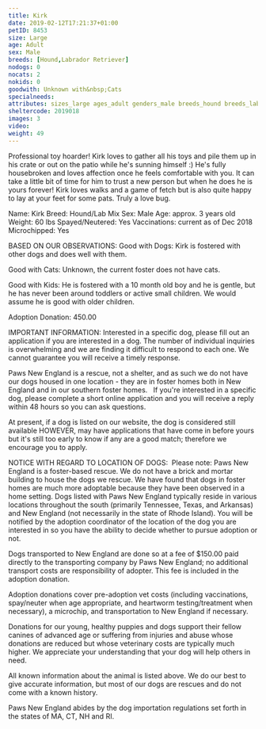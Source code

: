 ```yaml
---
title: Kirk
date: 2019-02-12T17:21:37+01:00
petID: 8453
size: Large
age: Adult
sex: Male
breeds: [Hound,Labrador Retriever]
nodogs: 0
nocats: 2
nokids: 0
goodwith: Unknown with&nbsp;Cats
specialneeds: 
attributes: sizes_large ages_adult genders_male breeds_hound breeds_labrador-retriever 
sheltercode: 2019018
images: 3
video: 
weight: 49
---
```


Professional toy hoarder!  Kirk loves to gather all his toys and pile them up in his crate or out on the patio while he's sunning himself :)  He's fully housebroken and loves affection once he feels comfortable with you.  It can take a little bit of time for him to trust a new person but when he does he is yours forever!  Kirk loves walks and a game of fetch but is also quite happy to lay at your feet for some pats.  Truly a love bug.


Name: Kirk
Breed: Hound/Lab Mix
Sex: Male
Age: approx. 3 years old 
Weight:  60 lbs
Spayed/Neutered: Yes
Vaccinations: current as of Dec 2018
Microchipped: Yes

BASED ON OUR OBSERVATIONS:
Good with Dogs: Kirk is fostered with other dogs and does well with them. 

Good with Cats: Unknown, the current foster does not have cats.

Good with Kids: He is fostered with a 10 month old boy and he is gentle, but he has never been around toddlers or active small children. We would assume he is good with older children.


Adoption Donation: 450.00



IMPORTANT INFORMATION:
Interested in a specific dog, please fill out an application if you are interested in a dog. The number of individual inquiries is overwhelming and we are finding it difficult to respond to each one. We cannot guarantee you will receive a timely response.

Paws New England is a rescue, not a shelter, and as such we do not have our dogs housed in one location - they are in foster homes both in New England and in our southern foster homes. &#160; If you're interested in a specific dog, please complete a short online application and you will receive a reply within 48 hours so you can ask questions.

At present, if a dog is listed on our website, the dog is considered still available HOWEVER, may have applications that have come in before yours but it's still too early to know if any are a good match; therefore we encourage you to apply.


NOTICE WITH REGARD TO LOCATION OF DOGS: &#160;Please note: Paws New England is a foster-based rescue. We do not have a brick and mortar building to house the dogs we rescue. We have found that dogs in foster homes are much more adoptable because they have been observed in a home setting. Dogs listed with Paws New England typically reside in various locations throughout the south (primarily Tennessee, Texas, and Arkansas) and New England (not necessarily in the state of Rhode Island). You will be notified by the adoption coordinator of the location of the dog you are interested in so you have the ability to decide whether to pursue adoption or not.

Dogs transported to New England are done so at a fee of $150.00 paid directly to the transporting company by Paws New England; no additional transport costs are responsibility of adopter. This fee is included in the adoption donation.

Adoption donations cover pre-adoption vet costs (including vaccinations, spay/neuter when age appropriate, and heartworm testing/treatment when necessary), a microchip, and transportation to New England if necessary.

Donations for our young, healthy puppies and dogs support their fellow canines of advanced age or suffering from injuries and abuse whose donations are reduced but whose veterinary costs are typically much higher. We appreciate your understanding that your dog will help others in need.

All known information about the animal is listed above. We do our best to give accurate information, but most of our dogs are rescues and do not come with a known history.

Paws New England abides by the dog importation regulations set forth in the states of MA, CT, NH and RI.